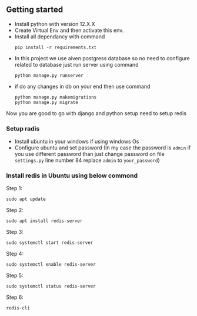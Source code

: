 ## Getting started
* Install python with version 12.X.X 
* Create Virtual Env and then activate this env.
* Install all dependancy with command 
    ```
    pip install -r requirements.txt
    ```
* In this project we use aiven postgress database so no need to configure related to database just run server using command 
    ```
    python manage.py runserver
    ```
* if do any changes in db on your end then use command
    ```
    python manage.py makemigrations
    python manage.py migrate
    ```
Now you are good to go with django and python setup need to setup redis

### Setup radis
* Install ubuntu in your windows if using windows Os
* Configure ubuntu and set password (In my case the password is `admin` if you use different password than just change password on file `settings.py` line number 84 replace `admin` to `your_password`)

### Install redis in Ubuntu using below commond
Step 1:
```
sudo apt update
```
Step 2:
```
sudo apt install redis-server
```
Step 3:
```
sudo systemctl start redis-server
```
Step 4:
```
sudo systemctl enable redis-server
```
Step 5:
```
sudo systemctl status redis-server
```
Step 6:
```
redis-cli
```